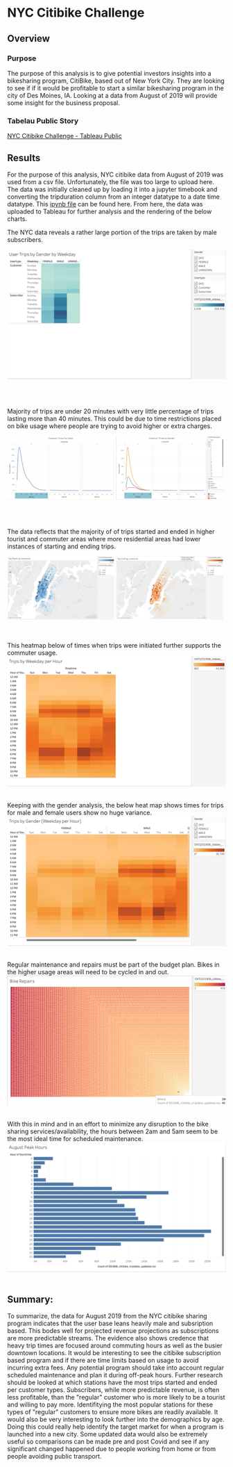 # NYC Citibike Challenge

## Overview 

### Purpose
The purpose of this analysis is to give potential investors insights into a bikesharing program, CitiBike, based out of New York City.  They are looking to see if if it would be profitable to start a similar bikesharing program in the city of Des Moines, IA.  Looking at a data from August of 2019 will provide some insight for the business proposal.  
  

### Tabelau Public Story 
[NYC Citibike Challenge - Tableau Public](https://public.tableau.com/app/profile/scott.miller6682/viz/Bulzeye89NYCCitibikeChallenge/NYCCitiBikeStory?publish=yes)


## Results
For the purpose of this analysis, NYC citibike data from August of 2019 was used from a csv file.  Unfortunately, the file was too large to upload here.  The data was initially cleaned up by loading it into a jupyter timebook and converting the tripduration column from an integer datatype to a date time datatype.  This [ipynb file](https://github.com/Bulzeye89/bikesharing/blob/main/NYC_CitiBike_Challenge.ipynb) can be found here. From here, the data was uploaded to Tableau for further analysis and the rendering of the below charts.  


The NYC data reveals a rather large portion of the trips are taken by male subscribers.  
<p>
<img src="https://github.com/Bulzeye89/bikesharing/blob/main/Resources/Charts/User_Trips_by_Gender_by_Weekday.png">
</p>

<br>
<br>

Majority of trips are under 20 minutes with very little percentage of trips lasting more than 40 minutes.  This could be due to time restrictions placed on bike usage where people are trying to avoid higher or extra charges.  
<p float="left">
<img src="https://github.com/Bulzeye89/bikesharing/blob/main/Resources/Charts/Checkout_Times_for_Users.png" width=49% height=50%>
<img src="https://github.com/Bulzeye89/bikesharing/blob/main/Resources/Charts/Checkout_Times_by_Gender.png" width=49% height=50%>
</p>

<br>
<br>

The data reflects that the majority of of trips started and ended in higher tourist and commuter areas where more residential areas had lower instances of starting and ending trips.  
<p float="left">
<img src="https://github.com/Bulzeye89/bikesharing/blob/main/Resources/Charts/Top_Starting_Locations.png" width=49% height=50%>
<img src="https://github.com/Bulzeye89/bikesharing/blob/main/Resources/Charts/Top_Ending_Locations.png" width=49% height=50%>
</p>

<br>
<br>
This heatmap below of times when trips were initiated further supports the commuter usage. 
<br>
<img src="https://github.com/Bulzeye89/bikesharing/blob/main/Resources/Charts/Trips_by_Weekday_per_Hour.png">
<br>
<br>

Keeping with the gender analysis, the below heat map shows times for trips for male and female users show no huge variance.
<br>
<img src="https://github.com/Bulzeye89/bikesharing/blob/main/Resources/Charts/Trips_by_Gender_weekday_per_Hour.png">
<br>
<br>

Regular maintenance and repairs must be part of the budget plan.  Bikes in the higher usage areas will need to be cycled in and out.
<br>
<img src="https://github.com/Bulzeye89/bikesharing/blob/main/Resources/Charts/Bike_Repairs.png">
<br>
<br>

With this in mind and in an effort to minimize any disruption to the bike sharing services/availability, the hours between 2am and 5am seem to be the most ideal time for scheduled maintenance.
<br>
<img src="https://github.com/Bulzeye89/bikesharing/blob/main/Resources/Charts/August_Peak_Hours.png">
<br>
<br>



## Summary: 
To summarize, the data for August 2019 from the NYC citibike sharing program indicates that the user base leans heavily male and subsription based.  This bodes well for projected revenue projections as subscriptions are more predictable streams.  The evidence also shows credence that heavy trip times are focused around commuting hours as well as the busier downtown locations.  It would be interesting to see the citibike subscription based program and if there are time limits based on usage to avoid incurring extra fees.  Any potential program should take into account regular scheduled maintenance and plan it during off-peak hours.  Further research should be looked at which stations have the most trips started and ended per customer types.  Subscribers, while more predictable revenue, is often less profitable, than the "regular" customer who is more likely to be a tourist and willing to pay more.  Identifitying the most popular stations for these types of "regular" customers to ensure more bikes are readily available.  It would also be very interesting to look further into the demographics by age.  Doing this could really help identify the target market for when a program is launched into a new city.  Some updated data would also be extremely useful so comparisons can be made pre and post Covid and see if any significant changed happened due to people working from home or from people avoiding public transport.  
